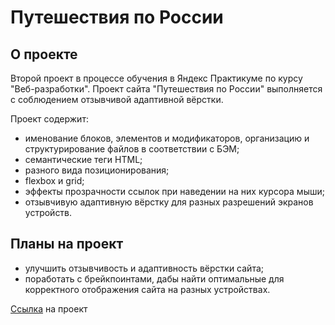 

# Путешествия по России

## О проекте

Второй проект в процессе обучения в Яндекс Практикуме по курсу "Веб-разработки". Проект сайта "Путешествия по России" выполняется с соблюдением отзывчивой адаптивной вёрстки.

Проект содержит:

* именование блоков, элементов и модификаторов, организацию и структурирование файлов в соответствии с БЭМ;
* семантические теги HTML;
* разного вида позиционирования;
* flexbox и grid;
* эффекты прозрачности ссылок при наведении на них курсора мыши;
* отзывчивую адаптивную вёрстку для разных разрешений экранов устройств.


## Планы на проект

* улучшить отзывчивость и адаптивность вёрстки сайта;
* поработать с брейкпоинтами, дабы найти оптимальные для корректного отображения сайта на разных устройствах.

[Ссылка](https://bulgakovd97.github.io/russian-travel/index.html ) на проект
